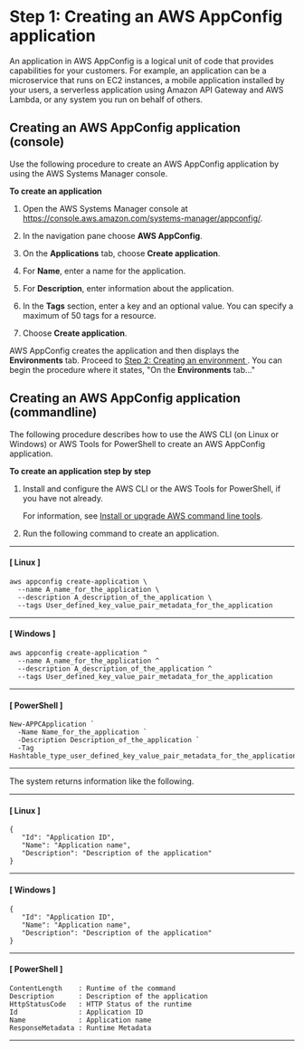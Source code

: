 # Step 1: Creating an AWS AppConfig application<a name="appconfig-creating-application"></a>

An application in AWS AppConfig is a logical unit of code that provides capabilities for your customers\. For example, an application can be a microservice that runs on EC2 instances, a mobile application installed by your users, a serverless application using Amazon API Gateway and AWS Lambda, or any system you run on behalf of others\. 

## Creating an AWS AppConfig application \(console\)<a name="appconfig-creating-application-console"></a>

Use the following procedure to create an AWS AppConfig application by using the AWS Systems Manager console\.

**To create an application**

1. Open the AWS Systems Manager console at [https://console\.aws\.amazon\.com/systems\-manager/appconfig/](https://console.aws.amazon.com/systems-manager/appconfig/)\.

1. In the navigation pane choose **AWS AppConfig**\.

1. On the **Applications** tab, choose **Create application**\.

1. For **Name**, enter a name for the application\.

1. For **Description**, enter information about the application\.

1. In the **Tags** section, enter a key and an optional value\. You can specify a maximum of 50 tags for a resource\. 

1. Choose **Create application**\.

AWS AppConfig creates the application and then displays the **Environments** tab\. Proceed to [Step 2: Creating an environment ](appconfig-creating-environment.md)\. You can begin the procedure where it states, "On the **Environments** tab\.\.\."

## Creating an AWS AppConfig application \(commandline\)<a name="appconfig-creating-application-commandline"></a>

The following procedure describes how to use the AWS CLI \(on Linux or Windows\) or AWS Tools for PowerShell to create an AWS AppConfig application\.

**To create an application step by step**

1. Install and configure the AWS CLI or the AWS Tools for PowerShell, if you have not already\.

   For information, see [Install or upgrade AWS command line tools](getting-started-cli.md)\.

1. Run the following command to create an application\. 

------
#### [ Linux ]

   ```
   aws appconfig create-application \
     --name A_name_for_the_application \
     --description A_description_of_the_application \  
     --tags User_defined_key_value_pair_metadata_for_the_application
   ```

------
#### [ Windows ]

   ```
   aws appconfig create-application ^
     --name A_name_for_the_application ^
     --description A_description_of_the_application ^
     --tags User_defined_key_value_pair_metadata_for_the_application
   ```

------
#### [ PowerShell ]

   ```
   New-APPCApplication `
     -Name Name_for_the_application `
     -Description Description_of_the_application `
     -Tag Hashtable_type_user_defined_key_value_pair_metadata_for_the_application
   ```

------

   The system returns information like the following\.

------
#### [ Linux ]

   ```
   {
      "Id": "Application ID",
      "Name": "Application name",
      "Description": "Description of the application"
   }
   ```

------
#### [ Windows ]

   ```
   {
      "Id": "Application ID",
      "Name": "Application name",
      "Description": "Description of the application"
   }
   ```

------
#### [ PowerShell ]

   ```
   ContentLength    : Runtime of the command
   Description      : Description of the application
   HttpStatusCode   : HTTP Status of the runtime
   Id               : Application ID
   Name             : Application name
   ResponseMetadata : Runtime Metadata
   ```

------